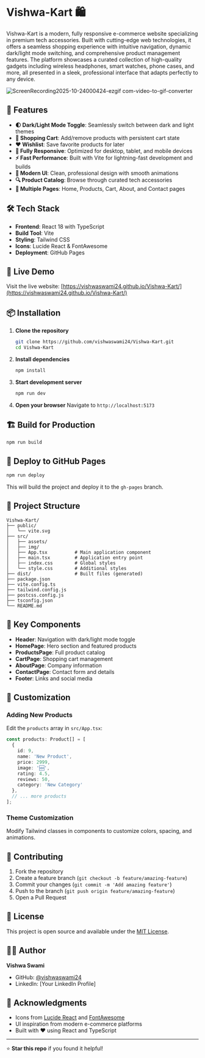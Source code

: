 # Vishwa-Kart 🛍️

Vishwa-Kart is a modern, fully responsive e-commerce website specializing in premium tech accessories. Built with cutting-edge web technologies, it offers a seamless shopping experience with intuitive navigation, dynamic dark/light mode switching, and comprehensive product management features. The platform showcases a curated collection of high-quality gadgets including wireless headphones, smart watches, phone cases, and more, all presented in a sleek, professional interface that adapts perfectly to any device.

![ScreenRecording2025-10-24000424-ezgif com-video-to-gif-converter](https://github.com/user-attachments/assets/f1c9de6d-7aa0-4da7-8e20-a35f164f0ddc)


## 🌟 Features

- **🌓 Dark/Light Mode Toggle**: Seamlessly switch between dark and light themes
- **🛒 Shopping Cart**: Add/remove products with persistent cart state
- **❤️ Wishlist**: Save favorite products for later
- **📱 Fully Responsive**: Optimized for desktop, tablet, and mobile devices
- **⚡ Fast Performance**: Built with Vite for lightning-fast development and builds
- **🎨 Modern UI**: Clean, professional design with smooth animations
- **🔍 Product Catalog**: Browse through curated tech accessories
- **📄 Multiple Pages**: Home, Products, Cart, About, and Contact pages

## 🛠️ Tech Stack

- **Frontend**: React 18 with TypeScript
- **Build Tool**: Vite
- **Styling**: Tailwind CSS
- **Icons**: Lucide React & FontAwesome
- **Deployment**: GitHub Pages

## 🚀 Live Demo

Visit the live website: [https://vishwaswami24.github.io/Vishwa-Kart/](https://vishwaswami24.github.io/Vishwa-Kart/)

## 📦 Installation

1. **Clone the repository**
   ```bash
   git clone https://github.com/vishwaswami24/Vishwa-Kart.git
   cd Vishwa-Kart
   ```

2. **Install dependencies**
   ```bash
   npm install
   ```

3. **Start development server**
   ```bash
   npm run dev
   ```

4. **Open your browser**
   Navigate to `http://localhost:5173`

## 🏗️ Build for Production

```bash
npm run build
```

## 🚀 Deploy to GitHub Pages

```bash
npm run deploy
```

This will build the project and deploy it to the `gh-pages` branch.

## 📁 Project Structure

```
Vishwa-Kart/
├── public/
│   └── vite.svg
├── src/
│   ├── assets/
│   ├── img/
│   ├── App.tsx          # Main application component
│   ├── main.tsx         # Application entry point
│   ├── index.css        # Global styles
│   └── style.css        # Additional styles
├── dist/                # Built files (generated)
├── package.json
├── vite.config.ts
├── tailwind.config.js
├── postcss.config.js
├── tsconfig.json
└── README.md
```

## 🎯 Key Components

- **Header**: Navigation with dark/light mode toggle
- **HomePage**: Hero section and featured products
- **ProductsPage**: Full product catalog
- **CartPage**: Shopping cart management
- **AboutPage**: Company information
- **ContactPage**: Contact form and details
- **Footer**: Links and social media

## 🎨 Customization

### Adding New Products

Edit the `products` array in `src/App.tsx`:

```typescript
const products: Product[] = [
  {
    id: 9,
    name: 'New Product',
    price: 2999,
    image: '🆕',
    rating: 4.5,
    reviews: 50,
    category: 'New Category'
  },
  // ... more products
];
```

### Theme Customization

Modify Tailwind classes in components to customize colors, spacing, and animations.

## 🤝 Contributing

1. Fork the repository
2. Create a feature branch (`git checkout -b feature/amazing-feature`)
3. Commit your changes (`git commit -m 'Add amazing feature'`)
4. Push to the branch (`git push origin feature/amazing-feature`)
5. Open a Pull Request

## 📄 License

This project is open source and available under the [MIT License](LICENSE).

## 👨‍💻 Author

**Vishwa Swami**
- GitHub: [@vishwaswami24](https://github.com/vishwaswami24)
- LinkedIn: [Your LinkedIn Profile]

## 🙏 Acknowledgments

- Icons from [Lucide React](https://lucide.dev/) and [FontAwesome](https://fontawesome.com/)
- UI inspiration from modern e-commerce platforms
- Built with ❤️ using React and TypeScript

---

⭐ **Star this repo** if you found it helpful!
